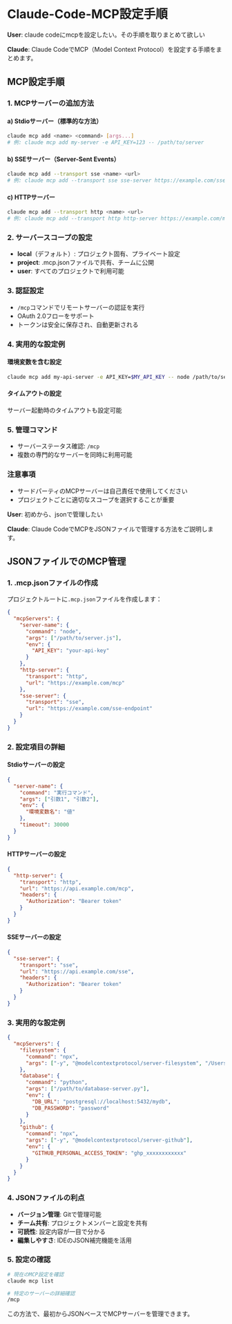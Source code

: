# Claude-Code-MCP設定手順

**User**:
claude codeにmcpを設定したい。その手順を取りまとめて欲しい

**Claude**:
Claude CodeでMCP（Model Context Protocol）を設定する手順をまとめます。

## MCP設定手順

### 1. MCPサーバーの追加方法

#### a) Stdioサーバー（標準的な方法）
```bash
claude mcp add <name> <command> [args...]
# 例: claude mcp add my-server -e API_KEY=123 -- /path/to/server
```

#### b) SSEサーバー（Server-Sent Events）
```bash
claude mcp add --transport sse <name> <url>
# 例: claude mcp add --transport sse sse-server https://example.com/sse-endpoint
```

#### c) HTTPサーバー
```bash
claude mcp add --transport http <name> <url>
# 例: claude mcp add --transport http http-server https://example.com/mcp
```

### 2. サーバースコープの設定

- **local**（デフォルト）: プロジェクト固有、プライベート設定
- **project**: .mcp.jsonファイルで共有、チームに公開
- **user**: すべてのプロジェクトで利用可能

### 3. 認証設定

- `/mcp`コマンドでリモートサーバーの認証を実行
- OAuth 2.0フローをサポート
- トークンは安全に保存され、自動更新される

### 4. 実用的な設定例

#### 環境変数を含む設定
```bash
claude mcp add my-api-server -e API_KEY=$MY_API_KEY -- node /path/to/server.js
```

#### タイムアウトの設定
サーバー起動時のタイムアウトも設定可能

### 5. 管理コマンド

- サーバーステータス確認: `/mcp`
- 複数の専門的なサーバーを同時に利用可能

### 注意事項
- サードパーティのMCPサーバーは自己責任で使用してください
- プロジェクトごとに適切なスコープを選択することが重要

**User**:
初めから、jsonで管理したい

**Claude**:
Claude CodeでMCPをJSONファイルで管理する方法をご説明します。

## JSONファイルでのMCP管理

### 1. .mcp.jsonファイルの作成

プロジェクトルートに`.mcp.json`ファイルを作成します：

```json
{
  "mcpServers": {
    "server-name": {
      "command": "node",
      "args": ["/path/to/server.js"],
      "env": {
        "API_KEY": "your-api-key"
      }
    },
    "http-server": {
      "transport": "http",
      "url": "https://example.com/mcp"
    },
    "sse-server": {
      "transport": "sse",
      "url": "https://example.com/sse-endpoint"
    }
  }
}
```

### 2. 設定項目の詳細

#### Stdioサーバーの設定
```json
{
  "server-name": {
    "command": "実行コマンド",
    "args": ["引数1", "引数2"],
    "env": {
      "環境変数名": "値"
    },
    "timeout": 30000
  }
}
```

#### HTTPサーバーの設定
```json
{
  "http-server": {
    "transport": "http",
    "url": "https://api.example.com/mcp",
    "headers": {
      "Authorization": "Bearer token"
    }
  }
}
```

#### SSEサーバーの設定
```json
{
  "sse-server": {
    "transport": "sse",
    "url": "https://api.example.com/sse",
    "headers": {
      "Authorization": "Bearer token"
    }
  }
}
```

### 3. 実用的な設定例

```json
{
  "mcpServers": {
    "filesystem": {
      "command": "npx",
      "args": ["-y", "@modelcontextprotocol/server-filesystem", "/Users/username/Documents"]
    },
    "database": {
      "command": "python",
      "args": ["/path/to/database-server.py"],
      "env": {
        "DB_URL": "postgresql://localhost:5432/mydb",
        "DB_PASSWORD": "password"
      }
    },
    "github": {
      "command": "npx",
      "args": ["-y", "@modelcontextprotocol/server-github"],
      "env": {
        "GITHUB_PERSONAL_ACCESS_TOKEN": "ghp_xxxxxxxxxxxx"
      }
    }
  }
}
```

### 4. JSONファイルの利点

- **バージョン管理**: Gitで管理可能
- **チーム共有**: プロジェクトメンバーと設定を共有
- **可読性**: 設定内容が一目で分かる
- **編集しやすさ**: IDEのJSON補完機能を活用

### 5. 設定の確認

```bash
# 現在のMCP設定を確認
claude mcp list

# 特定のサーバーの詳細確認
/mcp
```

この方法で、最初からJSONベースでMCPサーバーを管理できます。

